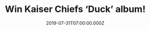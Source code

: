 ---
campaign-uuid: "c-ce3c9fe9-07c5-4eb7-9169-8cb8e6d6a8fe"
type: "Competition"
category: "Music"
date: "2019-07-31T07:00:00.000Z"
end-date: "2019-09-30T23:59:00.000Z"
disable-form: false
is_promoted: false
has_entry_page: true
title: "Win Kaiser Chiefs ‘Duck’ album!"
competition-description: "<p>Calling all Kaiser Chiefs fans! We are giving away their\
  \ brand new album: Duck, the seventh studio album by British indie rock band Kaiser\
  \ Chiefs. The album is primarily inspired by new wave and punk rock music of the\
  \ late 1970s and 1980s.</p>\n<p>Want it? Click below for a chance to win.</p>\n"
hero-header: "Win Kaiser Chiefs ‘Duck’ album!"
terms-confirmation: "N/A"
banner-img: "https://assets.expresslyapp.com/asset-5cda6871-d82a-44ce-a594-6881b3b27172.jpg"
logo-left-href: "aaa.nme.com"
logo-left-image: "https://assets.expresslyapp.com/asset-49b10cb1-cd57-4b9b-a8ef-0eb582ca6c5b.jpg"
logo-left-title: "NMEAAA"
bg-image-hero: "https://assets.expresslyapp.com/asset-6b507984-6109-4b3d-a849-2f7d53594865.jpg"
bg-image-first: "https://assets.expresslyapp.com/asset-249e008c-a2b8-4ced-bb69-beb2c9ddc1e0.jpg"
section1-content: "<p>The Kaiser Chiefs have released six original studio albums:\
  \ Employment (2005), Yours Truly, Angry Mob (2007), Off with Their Heads (2008),\
  \ The Future Is Medieval (2011), Education, Education, Education & War (2014) and\
  \ Stay Together (2016), one EP: Lap of Honour (2005), one compilation album: Souvenir:\
  \ The Singles 2004-2012 (2012) and numerous singles.</p>\n<p>We are giving away\
  \ a copy to you. Enter below for a chance to win.</p>\n"
entry-title: "Win Kaiser Chiefs ‘Duck’ album!"
entry-content: "<p>Enter the draw to win Kaiser Chiefs ‘Duck’ by completing the form\
  \ below before 23:59 on the 30th of September 2019.</p>\n"
has-winner: false
prize-description: "Kaiser Chiefs ‘Duck’ album"
special-conditions: "Multiple entries are allowed up to one every day.\r\n\r\nThis\
  \ competition is also available on: http://club.expressly.io/competitons/kaiser-chiefs-duck-cd"
country-restrictions:
- "GB"
---